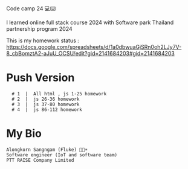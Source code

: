 Code camp 24 💻⌨️

I learned online full stack course 2024 with Software park Thailand partnership program 2024

This is my homework status : https://docs.google.com/spreadsheets/d/1a0dbwuaGjSRn0oh2LJy7V-8_cbBomztA2-aJuU_OCSU/edit?gid=2141684203#gid=2141684203 


# Push Version
      # 1  |  All html , js 1-25 homework
      # 2  |  js 26-36 homework
      # 3  |  js 37-80 homework
      # 4  |  js 86-112 homework



# My Bio
    Alongkorn Sangngam (Fluke) 👨🤖☀️
    Software engineer (IoT and software team)
    PTT RAISE Company Limited

